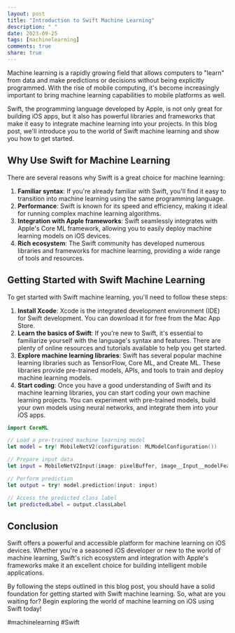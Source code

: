 ```yaml
---
layout: post
title: "Introduction to Swift Machine Learning"
description: " "
date: 2023-09-25
tags: [machinelearning]
comments: true
share: true
---
```


Machine learning is a rapidly growing field that allows computers to "learn" from data and make predictions or decisions without being explicitly programmed. With the rise of mobile computing, it's become increasingly important to bring machine learning capabilities to mobile platforms as well.

Swift, the programming language developed by Apple, is not only great for building iOS apps, but it also has powerful libraries and frameworks that make it easy to integrate machine learning into your projects. In this blog post, we'll introduce you to the world of Swift machine learning and show you how to get started.

## Why Use Swift for Machine Learning

There are several reasons why Swift is a great choice for machine learning:

1. **Familiar syntax**: If you're already familiar with Swift, you'll find it easy to transition into machine learning using the same programming language.
2. **Performance**: Swift is known for its speed and efficiency, making it ideal for running complex machine learning algorithms.
3. **Integration with Apple frameworks**: Swift seamlessly integrates with Apple's Core ML framework, allowing you to easily deploy machine learning models on iOS devices.
4. **Rich ecosystem**: The Swift community has developed numerous libraries and frameworks for machine learning, providing a wide range of tools and resources.

## Getting Started with Swift Machine Learning

To get started with Swift machine learning, you'll need to follow these steps:

1. **Install Xcode**: Xcode is the integrated development environment (IDE) for Swift development. You can download it for free from the Mac App Store.
2. **Learn the basics of Swift**: If you're new to Swift, it's essential to familiarize yourself with the language's syntax and features. There are plenty of online resources and tutorials available to help you get started.
3. **Explore machine learning libraries**: Swift has several popular machine learning libraries such as TensorFlow, Core ML, and Create ML. These libraries provide pre-trained models, APIs, and tools to train and deploy machine learning models.
4. **Start coding**: Once you have a good understanding of Swift and its machine learning libraries, you can start coding your own machine learning projects. You can experiment with pre-trained models, build your own models using neural networks, and integrate them into your iOS apps.

```swift
import CoreML

// Load a pre-trained machine learning model
let model = try! MobileNetV2(configuration: MLModelConfiguration())

// Prepare input data
let input = MobileNetV2Input(image: pixelBuffer, image__Input__modelFeatureValue: imageFeatureValue)

// Perform prediction
let output = try! model.prediction(input: input)

// Access the predicted class label
let predictedLabel = output.classLabel
```

## Conclusion

Swift offers a powerful and accessible platform for machine learning on iOS devices. Whether you're a seasoned iOS developer or new to the world of machine learning, Swift's rich ecosystem and integration with Apple's frameworks make it an excellent choice for building intelligent mobile applications.

By following the steps outlined in this blog post, you should have a solid foundation for getting started with Swift machine learning. So, what are you waiting for? Begin exploring the world of machine learning on iOS using Swift today!

#machinelearning #Swift